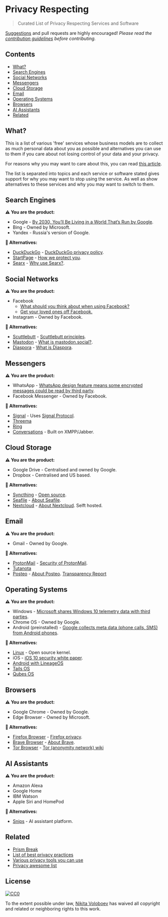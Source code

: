 # Privacy Respecting
> Curated List of Privacy Respecting Services and Software

[Suggestions](https://github.com/nikitavoloboev/privacy-respecting/issues) and pull requests are highly encouraged! *Please read the [contribution guidelines](contributing.md) before contributing.*

## Contents
- [What?](#what?)
- [Search Engines](#search-engines)
- [Social Networks](#social-networks)
- [Messengers](#messengers)
- [Cloud Storage](#cloud-storage)
- [Email](#email)
- [Operating Systems](#operating-systems)
- [Browsers](#browsers)
- [AI Assistants](#ai-assistants)
- [Related](#related)

## What?
This is a list of various 'free' services whose business models are to collect as much personal data about you as possible and alternatives you can use to them if you care about not losing control of your data and your privacy.

For reasons why you may want to care about this, you can read [this article](https://medium.com/@NikitaVoloboev/like-a-dog-on-a-leash-c0cdb8839079).

The list is separated into topics and each service or software stated gives support for why you may want to stop using the service. As well as show alternatives to these services and why you may want to switch to them.

## Search Engines
**⚠️ You are the product:**
- Google - [By 2030, You’ll Be Living in a World That’s Run by Google](https://futurism.com/by-2030-youll-be-living-in-a-world-thats-run-by-google/).
- Bing - Owned by Microsoft.
- Yandex - Russia's version of Google.

**🔏 Alternatives:**
- [DuckDuckGo](https://duckduckgo.com/)	- [DuckDuckGo privacy policy](https://duckduckgo.com/privacy).
- [StartPage](https://www.startpage.com) - [How we protect you](https://www.startpage.com/eng/protect-privacy.html).
- [Searx](https://github.com/asciimoo/searx/) - [Why use Searx?](https://github.com/asciimoo/searx/).

## Social Networks
**⚠️ You are the product:**
- Facebook
	- [What should you think about when using Facebook?](https://veekaybee.github.io/facebook-is-collecting-this/)
	- [Get your loved ones off Facebook.](http://www.salimvirani.com//facebook/)
- Instagram - Owned by Facebook.

**🔏 Alternatives:**
- [Scuttlebutt](https://www.scuttlebutt.nz) - [Scuttlebutt principles](https://www.scuttlebutt.nz/principles.html).
- [Mastodon](https://mastodon.social/about) - [What is mastodon.social?](https://mastodon.social/about/more).
- [Diaspora](https://joindiaspora.com/) - [What is Diaspora](https://diasporafoundation.org/).

## Messengers
**⚠️ You are the product:**
- WhatsApp - [WhatsApp design feature means some encrypted messages could be read by third party](https://www.theguardian.com/technology/2017/jan/13/whatsapp-design-feature-encrypted-messages).
- Facebook Messenger - Owned by Facebook.

**🔏 Alternatives:**
- [Signal](https://whispersystems.org/) - Uses [Signal Protocol](http://www.wikiwand.com/en/Signal_Protocol).
- [Threema](https://threema.ch/en/)
- [Ring](https://ring.cx/)
- [Conversations](https://conversations.im/) - Built on XMPP/Jabber.

## Cloud Storage
**⚠️ You are the product:**
- Google Drive - Centralised and owned by Google.
- Dropbox - Centralised and US based.

**🔏 Alternatives:**
- [Syncthing](https://syncthing.net/) - [Open source](https://github.com/syncthing/syncthing).
- [Seafile](https://www.seafile.com/en/home/) - [About Seafile](https://www.seafile.com/en/about/).
- [Nextcloud](https://nextcloud.com/) - [About Nextcloud](https://nextcloud.com/about/). Selft hosted.

## Email
**⚠️ You are the product:**
- Gmail - Owned by Google.

**🔏 Alternatives:**
- [ProtonMail](https://protonmail.com/) - [Security of ProtonMail](https://protonmail.com/security-details).
- [Tutanota](https://tutanota.com/)
- [Posteo](https://posteo.de/en) - [About Posteo](https://posteo.de/en/site/about_posteo/). [Transparency Report](https://posteo.de/en/site/transparency_report)

## Operating Systems
**⚠️ You are the product:**
- Windows - [Microsoft shares Windows 10 telemetry data with third parties](https://betanews.com/2016/11/24/microsoft-shares-windows-10-telemetry-data-with-third-parties/).
- Chrome OS - Owned by Google.
- Android (preinstalled) - [Google collects meta data (phone calls, SMS) from Android phones](http://borncity.com/win/2016/07/01/surveillance-google-collects-meta-data-phone-calls-sms-from-android-phones/).

**🔏 Alternatives:**
- [Linux](http://www.wikiwand.com/en/Linux) - Open source kernel.
- iOS - [iOS 10 security white paper](https://www.apple.com/business/docs/iOS_Security_Guide.pdf).
- [Android with LineageOS](https://lineageos.org/about/)
- [Tails OS](https://tails.boum.org/)
- [Qubes OS](https://www.qubes-os.org)

## Browsers
**⚠️ You are the product:**
- Google Chrome - Owned by Google.
- Edge Browser - Owned by Microsoft.

**🔏 Alternatives:**
- [Firefox Browser](https://www.mozilla.org/en-US/firefox/new/) - [Firefox privacy](https://www.mozilla.org/en-US/privacy/firefox/).
- [Brave Browser](https://www.brave.com/) - [About Brave](https://www.brave.com/about/).
- [Tor Browser](https://www.torproject.org/docs/tor-doc-win32) - [Tor (anonymity network) wiki](http://www.wikiwand.com/en/Tor_(anonymity_network))

## AI Assistants
**⚠️ You are the product:**
- Amazon Alexa
- Google Home
- IBM Watson
- Apple Siri and HomePod

**🔏 Alternatives:**
- [Snips](https://snips.ai) - AI assistant platform.

## Related
- [Prism Break](https://prism-break.org/en/all/)
- [List of best privacy practices](https://spideroak.com/infosec/)
- [Various privacy tools you can use](https://www.privacytools.io/)
- [Privacy awesome list](https://github.com/KevinColemanInc/awesome-privacy)

## License
[![CC0](http://mirrors.creativecommons.org/presskit/buttons/88x31/svg/cc-zero.svg)](https://creativecommons.org/publicdomain/zero/1.0/)

To the extent possible under law, [Nikita Voloboev](https://www.nikitavoloboev.xyz) has waived all copyright and related or neighboring rights to this work.